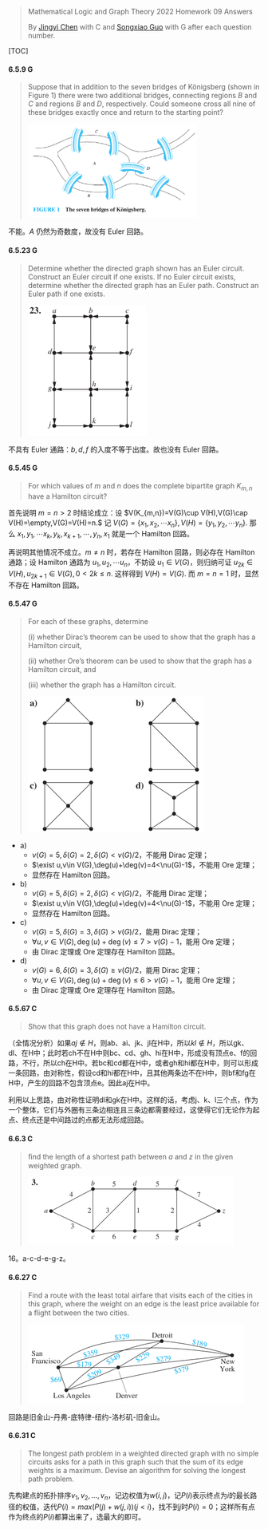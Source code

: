 >Mathematical Logic and Graph Theory 2022 Homework 09 Answers
>
>By [Jingyi Chen](chenjingyi071@mail.ustc.edu.cn) with C and [Songxiao Guo](logname@mail.ustc.edu.cn) with G after each question number.

[TOC]

#### 6.5.9 G

>Suppose that in addition to the seven bridges of Königsberg (shown in Figure 1) there were two additional bridges, connecting regions $B$ and $C$ and regions $B$ and $D$, respectively. Could someone cross all nine of these bridges exactly once and return to the starting point?
>
><img src="../asserts/6_5_9.png" style="zoom:33%;" />

不能。$A$ 仍然为奇数度，故没有 Euler 回路。

#### 6.5.23 G

>Determine whether the directed graph shown has an Euler circuit. Construct an Euler circuit if one exists. If no Euler circuit exists, determine whether the directed graph has an Euler path. Construct an Euler path if one exists.
>
><img src="../asserts/6_5_23.png" style="zoom: 50%;" />

不具有 Euler 通路：$b,d,f$ 的入度不等于出度。故也没有 Euler 回路。

#### 6.5.45 G

>For which values of $m$ and $n$ does the complete bipartite graph $K_{m,n}$ have a Hamilton circuit?

首先说明 $m=n>2$ 时结论成立：设 $V(K_{m,n})=V(G)\cup V(H),V(G)\cap V(H)=\empty,V(G)=V(H)=n.$ 记 $V(G)=\{x_1,x_2,\cdots x_n\},V(H)=\{y_1,y_2,\cdots y_n\}.$ 那么 $x_1,y_1,\cdots x_k,y_k,x_{k+1},\cdots,y_n,x_1$ 就是一个 Hamilton 回路。

再说明其他情况不成立。$m\neq n$ 时，若存在 Hamilton 回路，则必存在 Hamilton 通路；设 Hamilton 通路为 $u_1,u_2,\cdots u_n$，不妨设 $u_1\in V(G)$，则归纳可证 $u_{2k}\in V(H),u_{2k+1}\in V(G),0<2k\leq n.$ 这样得到 $V(H)=V(G).$ 而 $m=n=1$ 时，显然不存在 Hamilton 回路。

#### 6.5.47 G

>For each of these graphs, determine 
>
>(i) whether Dirac’s theorem can be used to show that the graph has a Hamilton circuit, 
>
>(ii) whether Ore’s theorem can be used to show that the graph has a Hamilton circuit, and 
>
>(iii) whether the graph has a Hamilton circuit.
>
><img src="../asserts/6_5_47.png" style="zoom: 50%;" />

- a) 
  - $\nu(G)=5,\delta(G)=2,\delta(G)<\nu(G)/2$，不能用 Dirac 定理；
  - $\exist u,v\in V(G),\deg(u)+\deg(v)=4<\nu(G)-1$，不能用 Ore 定理；
  - 显然存在 Hamilton 回路。
- b)
  - $\nu(G)=5,\delta(G)=2,\delta(G)<\nu(G)/2$，不能用 Dirac 定理；
  - $\exist u,v\in V(G),\deg(u)+\deg(v)=4<\nu(G)-1$，不能用 Ore 定理；
  - 显然存在 Hamilton 回路。
- c)
  - $\nu(G)=5,\delta(G)=3,\delta(G)>\nu(G)/2$，能用 Dirac 定理；
  - $\forall u,v\in V(G),\deg(u)+\deg(v)\leq7>\nu(G)-1$，能用 Ore 定理；
  - 由 Dirac 定理或 Ore 定理存在 Hamilton 回路。
- d)
  - $\nu(G)=6,\delta(G)=3,\delta(G)\geq\nu(G)/2$，能用 Dirac 定理；
  - $\forall u,v\in V(G),\deg(u)+\deg(v)\leq6>\nu(G)-1$，能用 Ore 定理；
  - 由 Dirac 定理或 Ore 定理存在 Hamilton 回路。

#### 6.5.67 C

>Show that this graph does not have a Hamilton circuit.

（全情况分析）如果$aj\notin H$，则ab、ai、jk、jl在H中，所以$kl\notin H$，所以gk、dl、在H中；此时若ch不在H中则bc、cd、gh、hi在H中，形成没有顶点e、f的回路，不行，所以ch在H中。若bc和cd都在H中，或者gh和hi都在H中，则可以形成一条回路，由对称性，假设cd和hi都在H中，且其他两条边不在H中，则bf和fg在H中，产生的回路不包含顶点e。因此aj在H中。

利用以上思路，由对称性证明dl和gk在H中。这样的话，考虑j、k、l三个点，作为一个整体，它们与外圈有三条边相连且三条边都需要经过，这使得它们无论作为起点、终点还是中间路过的点都无法形成回路。

#### 6.6.3 C

>ﬁnd the length of a shortest path between $a$ and $z$ in the given weighted graph.
>
><img src="../asserts/6_6_3.png" style="zoom:50%;" />

16。a-c-d-e-g-z。

#### 6.6.27 C

>Find a route with the least total airfare that visits each of the cities in this graph, where the weight on an edge is the least price available for a ﬂight between the two cities.
>
><img src="../asserts/6_6_27.png" style="zoom:50%;" />

回路是旧金山-丹弗-底特律-纽约-洛杉矶-旧金山。

#### 6.6.31 C

>The longest path problem in a weighted directed graph with no simple circuits asks for a path in this graph such
>that the sum of its edge weights is a maximum. Devise an algorithm for solving the longest path problem.

先构建点的拓扑排序$v_1,v_2,...,v_n$，记边权值为$w(i,j)$，记$P(i)$表示终点为$i$的最长路径的权值，迭代$P(i)=max(P(j)+w(j,i))(j<i)$，找不到$j$时$P(i)=0$；这样所有点作为终点的$P(i)$都算出来了，选最大的即可。
